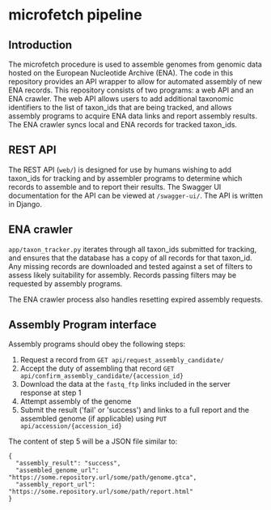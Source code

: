 # microfetch pipeline

## Introduction

The microfetch procedure is used to assemble genomes from genomic data 
hosted on the European Nucleotide Archive (ENA).
The code in this repository provides an API wrapper to allow for automated
assembly of new ENA records.
This repository consists of two programs: a web API and an ENA crawler.
The web API allows users to add additional taxonomic identifiers to the list
of taxon_ids that are being tracked,
and allows assembly programs to acquire ENA data links and report assembly results.
The ENA crawler syncs local and ENA records for tracked taxon_ids.

## REST API

The REST API (`web/`) is designed for use by humans wishing to add taxon_ids for tracking 
and by assembler programs to determine which records to assemble and to report their results.
The Swagger UI documentation for the API can be viewed at `/swagger-ui/`. 
The API is written in Django.

## ENA crawler

`app/taxon_tracker.py` iterates through all taxon_ids submitted for tracking, and ensures that
the database has a copy of all records for that taxon_id.
Any missing records are downloaded and tested against a set of filters to assess likely suitability
for assembly. 
Records passing filters may be requested by assembly programs.

The ENA crawler process also handles resetting expired assembly requests.

## Assembly Program interface

Assembly programs should obey the following steps:
1. Request a record from `GET api/request_assembly_candidate/`
2. Accept the duty of assembling that record `GET api/confirm_assembly_candidate/{accession_id}`
3. Download the data at the `fastq_ftp` links included in the server response at step 1
4. Attempt assembly of the genome
5. Submit the result ('fail' or 'success') and links to a full report and the assembled genome
   (if applicable) using `PUT api/accession/{accession_id}`

The content of step 5 will be a JSON file similar to:

```json5
{
  "assembly_result": "success",
  "assembled_genome_url": "https://some.repository.url/some/path/genome.gtca",
  "assembly_report_url": "https://some.repository.url/some/path/report.html"
}
```
